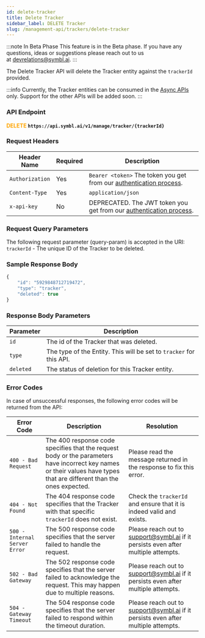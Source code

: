 ```yaml
---
id: delete-tracker
title: Delete Tracker 
sidebar_label: DELETE Tracker 
slug: /management-api/trackers/delete-tracker
---
```

:::note In Beta Phase
This feature is in the Beta phase. If you have any questions, ideas or suggestions please reach out to us at devrelations@symbl.ai.
:::

The Delete Tracker API will delete the Tracker entity against the `trackerId` provided. 

:::info
Currently, the Tracker entities can be consumed in the [Async APIs](/docs/async-api/introduction) only. Support for the other APIs will be added soon.
:::

### API Endpoint 

**<font color="orange">DELETE</font> `https://api.symbl.ai/v1/manage/tracker/{trackerId}`**

### Request Headers

Header Name  | Required | Description
---------- | ------- |  ------- |
```Authorization``` | Yes | `Bearer <token>` The token you get from our [authentication process](/docs/developer-tools/authentication).
```Content-Type	``` | Yes | `application/json`
```x-api-key``` | No | DEPRECATED. The JWT token you get from our [authentication process](/docs/developer-tools/authentication).

### Request Query Parameters
The following request parameter (query-param) is accepted in the URI:
`trackerId` - The unique ID of the Tracker to be deleted.

### Sample Response Body
```javascript
{
    "id": "5929848712719472",
    "type": "tracker",
    "deleted": true
}
```
### Response Body Parameters

Parameter  | Description
---------- | -------
```id```| The id of the Tracker that was deleted.
```type```| The type of the Entity. This will be set to `tracker` for this API.
```deleted```| The status of deletion for this Tracker entity.

### Error Codes
In case of unsuccessful responses, the following error codes will be returned from the API:

Error Code  | Description | Resolution
---------- | ------- | -------
`400 - Bad Request` | The 400 response code specifies that the request body or the parameters have incorrect key names or their values have types that are different than the ones expected. | Please read the message returned in the response to fix this error.
`404 - Not Found` | The 404 response code specifies that the Tracker with that specific `trackerId` does not exist. | Check the `trackerId` and ensure that it is indeed valid and exists.
`500 - Internal Server Error` | The 500 response code specifies that the server failed to handle the request.| Please reach out to support@symbl.ai if it persists even after multiple attempts.
`502 - Bad Gateway` | The 502 response code specifies that the server failed to acknowledge the request. This may happen due to multiple reasons. | Please reach out to support@symbl.ai if it persists even after multiple attempts.
`504 - Gateway Timeout` | The 504 response code specifies that the server failed to respond within the timeout duration. | Please reach out to support@symbl.ai if it persists even after multiple attempts.
